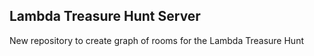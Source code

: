 ## Lambda Treasure Hunt Server

New repository to create graph of rooms for the Lambda Treasure Hunt
